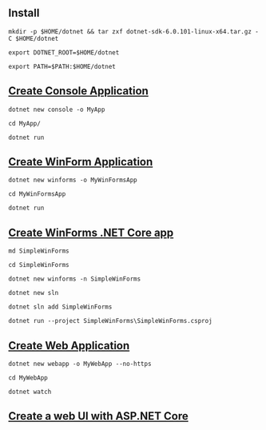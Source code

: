 Install
-------

`mkdir -p $HOME/dotnet && tar zxf dotnet-sdk-6.0.101-linux-x64.tar.gz -C $HOME/dotnet`

`export DOTNET_ROOT=$HOME/dotnet`

`export PATH=$PATH:$HOME/dotnet`

[Create Console Application](https://dotnet.microsoft.com/en-us/learn/aspnet/hello-world-tutorial/intro)
--------------------------------------------------------------------------------------------------------

`dotnet new console -o MyApp`

`cd MyApp/`

`dotnet run`

[Create WinForm Application](https://github.com/dotnet/winforms/blob/main/docs/getting-started.md)
----------------------------------------------------------------------------------------------------

`dotnet new winforms -o MyWinFormsApp`

`cd MyWinFormsApp`

`dotnet run`

[Create WinForms .NET Core app](https://github.com/dotnet/winforms/blob/main/docs/winforms-designer.md)
----------------------------------------------------------------------------------------------------
`md SimpleWinForms`

`cd SimpleWinForms`

`dotnet new winforms -n SimpleWinForms`

`dotnet new sln`

`dotnet sln add SimpleWinForms`

`dotnet run --project SimpleWinForms\SimpleWinForms.csproj`

[Create Web Application](https://dotnet.microsoft.com/en-us/learn/aspnet/hello-world-tutorial/intro) 
-----------------------------------------------------------------------------------------------------

`dotnet new webapp -o MyWebApp --no-https`

`cd MyWebApp`

`dotnet watch`


[Create a web UI with ASP.NET Core](https://docs.microsoft.com/en-us/learn/modules/create-razor-pages-aspnet-core/)
---------------------------------


